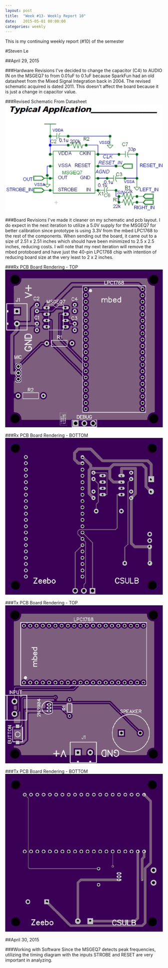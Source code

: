 ```yaml
---
layout: post
title:  "Week #13- Weekly Report 10"
date:   2015-05-01 00:00:00
categories: weekly
---
```


This is my continuing weekly report (#10) of the semester

#Steven Le

##April 29, 2015

###Hardware Revisions
I've decided to change the capacitor (C4) to AUDIO IN on the MSGEQ7 to from 0.01uF to 0.1uF because SparkFun had an old datasheet from the Mixed Signal Integration back in 2004.  The revised schematic acquired is dated 2011.  This doesn't affect the board because it is just a change in capacitor value.

###Revised Schematic From Datasheet
![MSGEQ7 Revised Datasheet Schematic](/images/am_msgeq7ds.png)

###Board Revisions
I've made it cleaner on my schematic and pcb layout.  I do expect in the next iteration to utilize a 5.0V supply for the MSGEQ7 for better calibration since prototype is using 3.3V from the mbed LPC1768 to the rest of the components.  When sending out the board, it came out to a size of 2.51 x 2.51 inches which should have been minimized to 2.5 x 2.5 inches, reducing costs.  I will note that my next iteration will remove the mbed protoboard and have just the 40-pin LPC1768 chip with intention of reducing board size at the very least to 2 x 2 inches.

###Rx PCB Board Rendering - TOP
![Rx PCB Board Front Rendering](/images/am_rx_boardfront1.0.png)

###Rx PCB Board Rendering - BOTTOM
![Rx PCB Board Back Rendering](/images/am_rx_boardback1.0.png)

###Tx PCB Board Rendering - TOP
![Tx PCB Board Front Rendering](/images/am_tx_boardfront1.0.png)

###Tx PCB Board Rendering - BOTTOM
![Tx PCB Board Back Rendering](/images/am_tx_boardback1.0.png)

##April 30, 2015

###Working with Software
Since the MSGEQ7 detects peak frequencies, utilizing the timing diagram with the inputs STROBE and RESET are very important in analyzing.